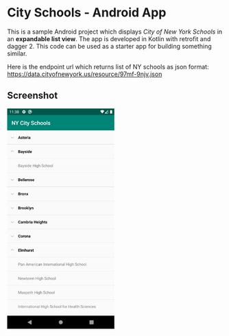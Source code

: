 # City Schools - Android App

This is a sample Android project which displays *City of New York Schools* in an **expandable list view**. The app is developed in Kotlin with retrofit and dagger 2. This code can be used as a starter app for building something similar.

Here is the endpoint url which returns list of NY schools as json format:
https://data.cityofnewyork.us/resource/97mf-9njv.json

## Screenshot
<img src="screenshot.png" width="250">
